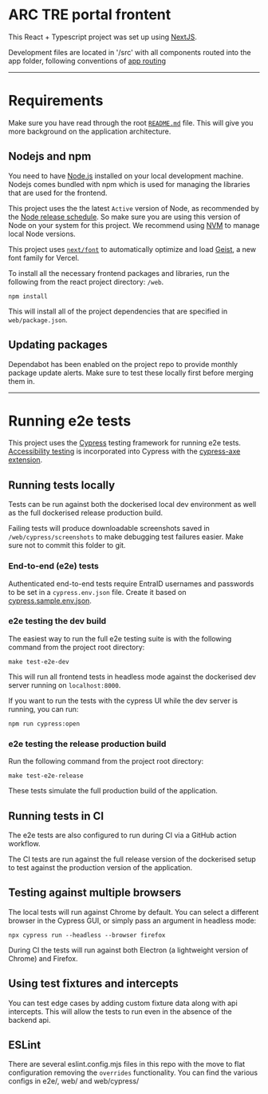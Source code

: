 # ARC TRE portal frontent

This React + Typescript project was set up using [NextJS](https://nextjs.org).

Development files are located in '/src' with all components routed into the app folder, following conventions of [app routing](https://nextjs.org/docs/14/app/building-your-application/routing)

---

# Requirements

Make sure you have read through the root [`README.md`](../README.md) file. This will give you more background on the application architecture.

## Nodejs and npm

You need to have [Node.js](https://nodejs.org/en/download/) installed on your local development machine. Nodejs comes bundled with npm which is used for managing the libraries that are used for the frontend.

This project uses the the latest `Active` version of Node, as recommended by the [Node release schedule](https://nodejs.org/en/about/previous-releases). So make sure you are using this version of Node on your system for this project. We recommend using [NVM](https://github.com/nvm-sh/nvm) to manage local Node versions.

This project uses [`next/font`](https://nextjs.org/docs/app/building-your-application/optimizing/fonts) to automatically optimize and load [Geist](https://vercel.com/font), a new font family for Vercel.

To install all the necessary frontend packages and libraries, run the following from the react project directory: `/web`.

```shell script
npm install
```

This will install all of the project dependencies that are specified in `web/package.json`.

## Updating packages

Dependabot has been enabled on the project repo to provide monthly package update alerts. Make sure to test these locally first before merging them in.

---

# Running e2e tests

This project uses the [Cypress](https://www.cypress.io/) testing framework for running e2e tests. [Accessibility testing](https://docs.cypress.io/app/guides/accessibility-testing) is incorporated into Cypress with the [cypress-axe extension](https://www.npmjs.com/package/cypress-axe).

## Running tests locally

Tests can be run against both the dockerised local dev environment as well as the full dockerised release production build.

Failing tests will produce downloadable screenshots saved in `/web/cypress/screenshots` to make debugging test failures easier. Make sure not to commit this folder to git.

### End-to-end (e2e) tests

Authenticated end-to-end tests require EntraID usernames and passwords to be set in a `cypress.env.json` file. Create it based on [cypress.sample.env.json](./cypress.sample.env.json).

### e2e testing the dev build

The easiest way to run the full e2e testing suite is with the following command from the project root directory:

```
make test-e2e-dev
```

This will run all frontend tests in headless mode against the dockerised dev server running on `localhost:8000`.

If you want to run the tests with the cypress UI while the dev server is running, you can run:

```shell script
npm run cypress:open
```

### e2e testing the release production build

Run the following command from the project root directory:

```
make test-e2e-release
```

These tests simulate the full production build of the application.

## Running tests in CI

The e2e tests are also configured to run during CI via a GitHub action workflow.

The CI tests are run against the full release version of the dockerised setup to test against the production version of the application.

## Testing against multiple browsers

The local tests will run against Chrome by default. You can select a different browser in the Cypress GUI, or simply pass an argument in headless mode:

```
npx cypress run --headless --browser firefox
```

During CI the tests will run against both Electron (a lightweight version of Chrome) and Firefox.

## Using test fixtures and intercepts

You can test edge cases by adding custom fixture data along with api intercepts. This will allow the tests to run even in the absence of the backend api.

## ESLint

There are several eslint.config.mjs files in this repo with the move to flat configuration removing the `overrides` functionality. You can find the various configs in e2e/, web/ and web/cypress/
